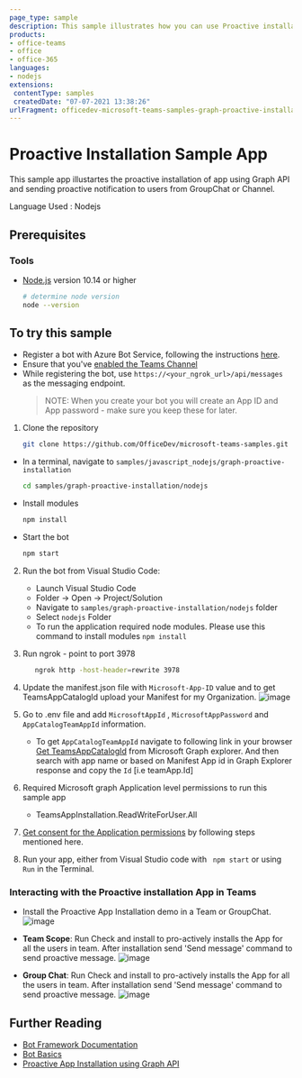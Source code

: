 ```yaml
---
page_type: sample
description: This sample illustrates how you can use Proactive installation of app for user and send proactive notification by calling Microsoft Graph APIs.
products:
- office-teams
- office
- office-365
languages:
- nodejs
extensions:
 contentType: samples
 createdDate: "07-07-2021 13:38:26"
urlFragment: officedev-microsoft-teams-samples-graph-proactive-installation-nodejs
---
```


# Proactive Installation Sample App

This sample app illustartes the proactive installation of app using Graph API and sending proactive notification to users from GroupChat or Channel.

Language Used : Nodejs

## Prerequisites
### Tools

- [Node.js](https://nodejs.org) version 10.14 or higher

    ```bash
    # determine node version
    node --version
    ```
## To try this sample

- Register a bot with Azure Bot Service, following the instructions [here](https://docs.microsoft.com/en-us/azure/bot-service/bot-service-quickstart-registration?view=azure-bot-service-3.0).
- Ensure that you've [enabled the Teams Channel](https://docs.microsoft.com/en-us/azure/bot-service/channel-connect-teams?view=azure-bot-service-4.0)
- While registering the bot, use `https://<your_ngrok_url>/api/messages` as the messaging endpoint.
    > NOTE: When you create your bot you will create an App ID and App password - make sure you keep these for later.

1. Clone the repository
    ```bash
    git clone https://github.com/OfficeDev/microsoft-teams-samples.git
    ```
- In a terminal, navigate to `samples/javascript_nodejs/graph-proactive-installation`
    ```bash
    cd samples/graph-proactive-installation/nodejs
    ```
- Install modules
    ```bash
    npm install
    ```
- Start the bot
    ```bash
    npm start
    ```
2. Run the bot from  Visual Studio Code:
    - Launch Visual Studio Code
    - Folder -> Open -> Project/Solution
    - Navigate to `samples/graph-proactive-installation/nodejs` folder
    - Select ```nodejs``` Folder
    -  To run the application required  node modules. Please use this command to install modules `npm install`
3. Run ngrok - point to port 3978
   ```bash
      ngrok http -host-header=rewrite 3978
    ```
4. Update the manifest.json file with ```Microsoft-App-ID``` value and to get TeamsAppCatalogId upload your     Manifest  for my Organization.
![image](https://user-images.githubusercontent.com/85157377/122389115-38c9ff80-cf8e-11eb-8cda-0a836cb26b34.png)

5. Go to .env file  and add `MicrosoftAppId` ,  `MicrosoftAppPassword` and `AppCatalogTeamAppId` information. 
   - To get `AppCatalogTeamAppId` navigate to following link in your browser [Get TeamsAppCatalogId](https://developer.microsoft.com/en-us/graph/graph-explorer?request=appCatalogs%2FteamsApps%3F%24filter%3DdistributionMethod%20eq%20'organization'&method=GET&version=v1.0&GraphUrl=https://graph.microsoft.com) from Microsoft Graph explorer.
And then search with app name or based on Manifest App id in Graph Explorer response and copy the `Id` [i.e teamApp.Id]
6. Required Microsoft graph Application level permissions to run this sample app
     - TeamsAppInstallation.ReadWriteForUser.All
7. [Get consent for the Application permissions](https://docs.microsoft.com/en-us/graph/auth-v2-service?context=graph%2Fapi%2F1.0&view=graph-rest-1.0#3-get-administrator-consent) by following steps mentioned here.
8. Run your app, either from Visual Studio code  with ``` npm start``` or using ``` Run``` in the Terminal.



### Interacting with the Proactive installation App in Teams
- Install the Proactive App Installation demo in a Team or GroupChat.
    ![image](https://user-images.githubusercontent.com/85157377/122391474-abd47580-cf90-11eb-8006-1852fc003ae4.png)

- **Team Scope**: Run Check and install to pro-actively installs the App for all the users in team. After installation send 'Send message' command to send proactive message.
    ![image](https://user-images.githubusercontent.com/85157377/122392520-90b63580-cf91-11eb-8bef-d9e2873252c0.png)
- **Group Chat**:  Run Check and install to pro-actively installs the App for all the users in team. After installation send 'Send message' command to send proactive message.
   ![image](https://user-images.githubusercontent.com/85157377/122392813-d83cc180-cf91-11eb-8484-6271a137b822.png)

## Further Reading

- [Bot Framework Documentation](https://docs.botframework.com)
- [Bot Basics](https://docs.microsoft.com/azure/bot-service/bot-builder-basics?view=azure-bot-service-4.0)
- [Proactive App Installation using Graph API](https://docs.microsoft.com/en-us/microsoftteams/platform/graph-api/proactive-bots-and-messages/graph-proactive-bots-and-messages?tabs=node)
